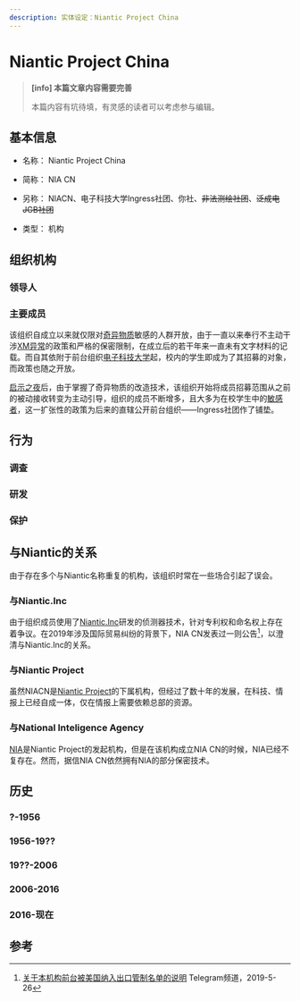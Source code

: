 ```yaml
---
description: 实体设定：Niantic Project China
---
```


# Niantic Project China

> **[info] 本篇文章内容需要完善**
>
> 本篇内容有坑待填，有灵感的读者可以考虑参与编辑。

## 基本信息

- 名称： Niantic Project China

- 简称： NIA CN

- 另称： NIACN、电子科技大学Ingress社团、你社、~~非法测绘社团~~、~~泛成电JGB社团~~

- 类型： 机构

## 组织机构

### 领导人

### 主要成员

该组织自成立以来就仅限对[奇异物质](/setting/entity/XM.md)敏感的人群开放，由于一直以来奉行不主动干涉[XM异常](/setting/event/XMAnomaly.md)的政策和严格的保密限制，在成立后的若干年来一直未有文字材料的记载。而自其依附于前台组织[电子科技大学](/setting/entity/UESTC-University.md)起，校内的学生即成为了其招募的对象，而政策也随之开放。

[启示之夜](/setting/event/EpiphanyNight.md)后，由于掌握了奇异物质的改造技术，该组织开始将成员招募范围从之前的被动接收转变为主动引导，组织的成员不断增多，且大多为在校学生中的[敏感者](/setting/entity/Sensitive.md)，这一扩张性的政策为后来的直辖公开前台组织——Ingress社团作了铺垫。

## 行为

### 调查

### 研发

### 保护

## 与Niantic的关系

由于存在多个与Niantic名称重复的机构，该组织时常在一些场合引起了误会。

### 与Niantic.Inc

由于组织成员使用了[Niantic.Inc](/setting/entity/NianticInc.md)研发的侦测器技术，针对专利权和命名权上存在着争议。在2019年涉及国际贸易纠纷的背景下，NIA CN发表过一则公告[^1]，以澄清与Niantic.Inc的关系。

### 与Niantic Project

虽然NIACN是[Niantic Project](/setting/entity/NianticProject.md)的下属机构，但经过了数十年的发展，在科技、情报上已经自成一体，仅在情报上需要依赖总部的资源。

### 与National Inteligence Agency

[NIA](/setting/entity/NIA.md)是Niantic Project的发起机构，但是在该机构成立NIA CN的时候，NIA已经不复存在。然而，据信NIA CN依然拥有NIA的部分保密技术。

## 历史

### ?-1956

### 1956-19??

### 19??-2006

### 2006-2016

### 2016-现在

## 参考

[^1]: [关于本机构前台被美国纳入出口管制名单的说明](https://t.me/UESTC_Ingress/186) Telegram频道，2019-5-26

